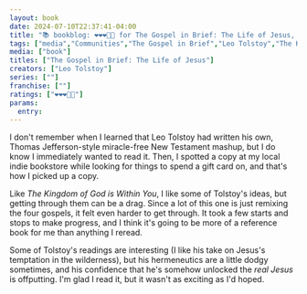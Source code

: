 ```yaml
---
layout: book
date: 2024-07-10T22:37:41-04:00
title: "📚 bookblog: ❤️❤️❤️🖤🖤 for The Gospel in Brief: The Life of Jesus, by Leo Tolstoy"
tags: ["media","Communities","The Gospel in Brief","Leo Tolstoy","The Kingdom of God is Within You","Jesus Christ","New Testament"]
media: ["book"]
titles: ["The Gospel in Brief: The Life of Jesus"]
creators: ["Leo Tolstoy"]
series: [""]
franchise: [""]
ratings: ["❤️❤️❤️🖤🖤"]
params:
  entry:
---
```


I don't remember when I learned that Leo Tolstoy had written his own, Thomas Jefferson-style miracle-free New Testament mashup, but I do know I immediately wanted to read it. Then, I spotted a copy at my local indie bookstore while looking for things to spend a gift card on, and that's how I picked up a copy.

Like *The Kingdom of God is Within You*, I like some of Tolstoy's ideas, but getting through them can be a drag. Since a lot of this one is just remixing the four gospels, it felt even harder to get through. It took a few starts and stops to make progress, and I think it's going to be more of a reference book for me than anything I reread.

Some of Tolstoy's readings are interesting (I like his take on Jesus's temptation in the wilderness), but his hermeneutics are a little dodgy sometimes, and his confidence that he's somehow unlocked the *real Jesus* is offputting. I'm glad I read it, but it wasn't as exciting as I'd hoped.
